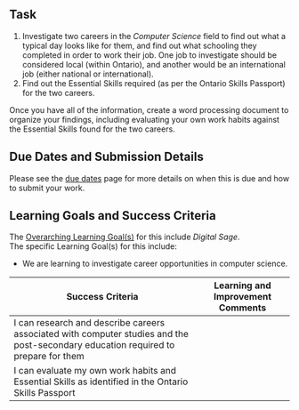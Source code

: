 ## Task
1. Investigate two careers in the _Computer Science_ field to find out what a typical day looks like for them, and find out what schooling they completed in order to work their job.  One job to investigate should be considered local (within Ontario), and another would be an international job (either national or international).
2. Find out the Essential Skills required (as per the Ontario Skills Passport) for the two careers.

Once you have all of the information, create a word processing document to organize your findings, including evaluating your own work habits against the Essential Skills found for the two careers.

## Due Dates and Submission Details

Please see the [due dates](./Due-Dates-and-Submission-Details) page for more details on when this is due and how to submit your work.

## Learning Goals and Success Criteria

The [Overarching Learning Goal(s)](./images/ICS4U.jpg) for this include _Digital Sage_.  
The specific Learning Goal(s) for this include:
  * We are learning to investigate career opportunities in computer science.

| Success Criteria  | Learning and Improvement Comments |
| ----------- | ------- |
| I can research and describe careers associated with computer studies and the post-secondary education required to prepare for them | |
| I can evaluate my own work habits and Essential Skills as identified in the Ontario Skills Passport | |